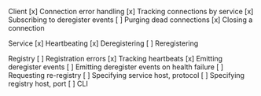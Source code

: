 Client
[x] Connection error handling
[x] Tracking connections by service
[x] Subscribing to deregister events
[ ] Purging dead connections
[x] Closing a connection

Service
[x] Heartbeating
[x] Deregistering
[ ] Reregistering

Registry
[ ] Registration errors
[x] Tracking heartbeats
[x] Emitting deregister events
[ ] Emitting deregister events on health failure
[ ] Requesting re-registry
[ ] Specifying service host, protocol
[ ] Specifying registry host, port
[ ] CLI
